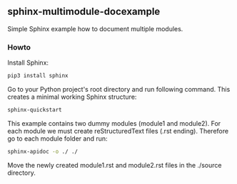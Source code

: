 ## sphinx-multimodule-docexample
Simple Sphinx example how to document multiple modules.

### Howto

Install Sphinx:

```bash
pip3 install sphinx
```

Go to your Python project's root directory and run following command. This creates a minimal working Sphinx structure: 

```bash
sphinx-quickstart
```

This example contains two dummy modules (module1 and module2). For each module we must create reStructuredText files (.rst ending).
Therefore go to each module folder and run:

```bash
sphinx-apidoc -o ./ ./
```

Move the newly created module1.rst and module2.rst files in the ./source directory.


